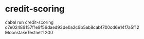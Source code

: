 # credit-scoring

cabal run credit-scoring c7e02489157f1e9f56daed93de0a2c9b5ab8cabf700cd6e14f7a5f12 MoonstakeTestnet1 200
